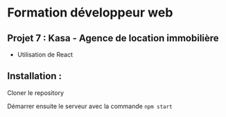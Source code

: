 # Formation développeur web

##  Projet 7 : Kasa - Agence de location immobilière

- Utilisation de React

## Installation :

Cloner le repository

Démarrer ensuite le serveur avec la commande `npm start`
